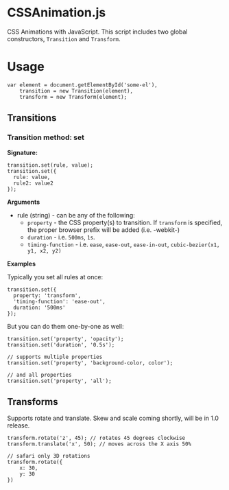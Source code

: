 CSSAnimation.js
===============

CSS Animations with JavaScript.  This script includes two global constructors, `Transition` and `Transform`.

Usage
=====

	var element = document.getElementById('some-el'),
	    transition = new Transition(element),
	    transform = new Transform(element);

Transitions
-----------

### Transition method: set

**Signature:**

	transition.set(rule, value);
	transition.set({
	  rule: value,
	  rule2: value2
	});

**Arguments**

- rule (string) - can be any of the following:
	- `property` - the CSS property(s) to transition.  If `transform` is specified, the proper browser prefix will be added (i.e. -webkit-)
	- `duration` - i.e. `500ms`, `1s`.
	- `timing-function` - i.e. `ease`, `ease-out`, `ease-in-out`, `cubic-bezier(x1, y1, x2, y2)`

**Examples**

Typically you set all rules at once:

	transition.set({
	  property: 'transform',
	  'timing-function': 'ease-out',
	  duration: '500ms'
	});

But you can do them one-by-one as well:

	transition.set('property', 'opacity');
	transition.set('duration', '0.5s');

	// supports multiple properties
	transition.set('property', 'background-color, color');

	// and all properties
	transition.set('property', 'all');


Transforms
----------

Supports rotate and translate.  Skew and scale coming shortly, will be in 1.0 release.

	transform.rotate('z', 45); // rotates 45 degrees clockwise
	transform.translate('x', 50); // moves across the X axis 50%

	// safari only 3D rotations
	transform.rotate({
		x: 30,
		y: 30
	})

